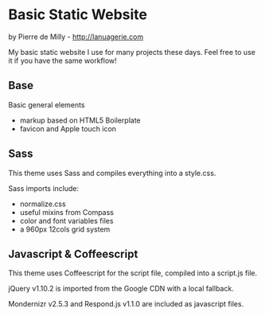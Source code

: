 Basic Static Website
====================
by Pierre de Milly - http://lanuagerie.com

My basic static website I use for many projects these days.
Feel free to use it if you have the same workflow!

Base
----
Basic general elements
  * markup based on HTML5 Boilerplate
  * favicon and Apple touch icon

Sass
----
This theme uses Sass and compiles everything into a style.css.

Sass imports include:
  * normalize.css
  * useful mixins from Compass
  * color and font variables files
  * a 960px 12cols grid system

Javascript &amp; Coffeescript
-----------------------------
This theme uses Coffeescript for the script file, compiled into a script.js file.

jQuery v1.10.2 is imported from the Google CDN with a local fallback.

Mondernizr v2.5.3 and Respond.js v1.1.0 are included as javascript files.
